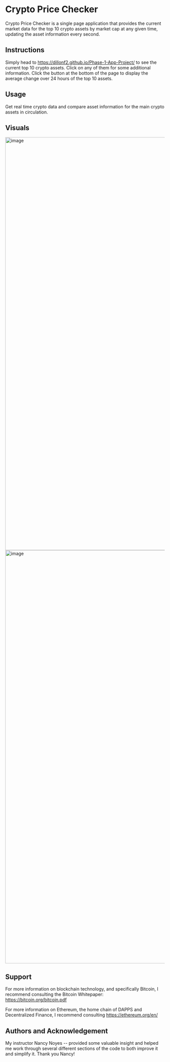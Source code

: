# Crypto Price Checker

Crypto Price Checker is a single page application that provides the current market data for the top 10 crypto assets by market cap at any given time, updating the asset information every second. 

## Instructions

Simply head to https://dillonf2.github.io/Phase-1-App-Project/ to see the current top 10 crypto assets. Click on any of them for some additional information. Click the button at the bottom of the page to display the average change over 24 hours of the top 10 assets. 

## Usage

Get real time crypto data and compare asset information for the main crypto assets in circulation.

## Visuals

<img width="1304" alt="image" src="https://user-images.githubusercontent.com/122653725/233203179-616bcdb6-a102-49e9-8ae9-f15f04544ee3.png">
<img width="1305" alt="image" src="https://user-images.githubusercontent.com/122653725/233203012-9562d887-0c80-43ee-b0c7-fd9d133d0723.png">

## Support

For more information on blockchain technology, and specifically Bitcoin, I recommend consulting the Bitcoin Whitepaper: https://bitcoin.org/bitcoin.pdf

For more information on Ethereum, the home chain of DAPPS and Decentralized Finance, I recommend consulting https://ethereum.org/en/

## Authors and Acknowledgement 

My instructor Nancy Noyes -- provided some valuable insight and helped me work through several different sections of the code to both improve it and simplify it. Thank you Nancy!
